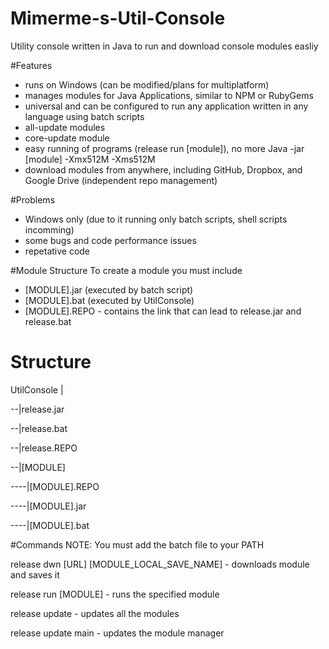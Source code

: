 # Mimerme-s-Util-Console
Utility console written in Java to run and download console modules easliy

#Features
- runs on Windows (can be modified/plans for multiplatform)
- manages modules for Java Applications, similar to NPM or RubyGems
- universal and can be configured to run any application written in any language using batch scripts
- all-update modules
- core-update module
- easy running of programs (release run [module]), no more Java -jar [module] -Xmx512M -Xms512M
- download modules from anywhere, including GitHub, Dropbox, and Google Drive (independent repo management)

#Problems
- Windows only (due to it running only batch scripts, shell scripts incomming)
- some bugs and code performance issues
- repetative code

#Module Structure
To create a module you must include
- [MODULE].jar (executed by batch script)
- [MODULE].bat (executed by UtilConsole)
- [MODULE].REPO - contains the link that can lead to release.jar and release.bat

Structure
=========

UtilConsole
|

--|release.jar

--|release.bat

--|release.REPO

--|[MODULE]

----|[MODULE].REPO

----|[MODULE].jar

----|[MODULE].bat


#Commands
NOTE: You must add the batch file to your PATH

release dwn [URL] [MODULE_LOCAL_SAVE_NAME] - downloads module and saves it

release run [MODULE] - runs the specified module

release update - updates all the modules

release update main - updates the module manager
